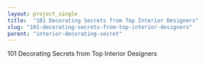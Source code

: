 ```yaml
---
layout: project_single
title:  "101 Decorating Secrets from Top Interior Designers"
slug: "101-decorating-secrets-from-top-interior-designers"
parent: "interior-decorating-secret"
---
```

101 Decorating Secrets from Top Interior Designers
